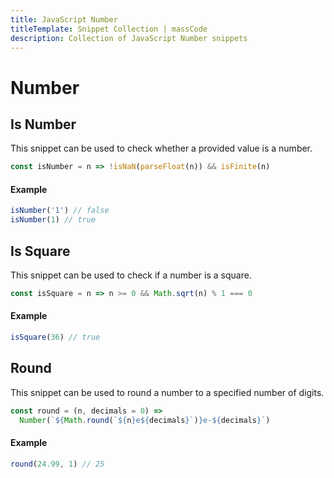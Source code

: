 ```yaml
---
title: JavaScript Number
titleTemplate: Snippet Collection | massCode
description: Collection of JavaScript Number snippets
---
```


# Number

## Is Number

This snippet can be used to check whether a provided value is a number.

```js
const isNumber = n => !isNaN(parseFloat(n)) && isFinite(n)
```

#### Example

```js
isNumber('1') // false
isNumber(1) // true
```

## Is Square

This snippet can be used to check if a number is a square.

```js
const isSquare = n => n >= 0 && Math.sqrt(n) % 1 === 0
```

#### Example

```js
isSquare(36) // true
```

## Round

This snippet can be used to round a number to a specified number of digits.

```js
const round = (n, decimals = 0) =>
  Number(`${Math.round(`${n}e${decimals}`)}e-${decimals}`)
```

#### Example

```js
round(24.99, 1) // 25
```
